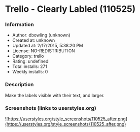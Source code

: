 # Trello - Clearly Labled (110525)

### Information
- Author: dbowling (unknown)
- Created at: unknown
- Updated at: 2/17/2015, 5:38:20 PM
- License: NO-REDISTRIBUTION
- Category: trello
- Rating: undefined
- Total installs: 271
- Weekly installs: 0


### Description
Make the labels visible with their text, and larger.


### Screenshots (links to userstyles.org)
![https://userstyles.org/style_screenshots/110525_after.png](https://userstyles.org/style_screenshots/110525_after.png)


